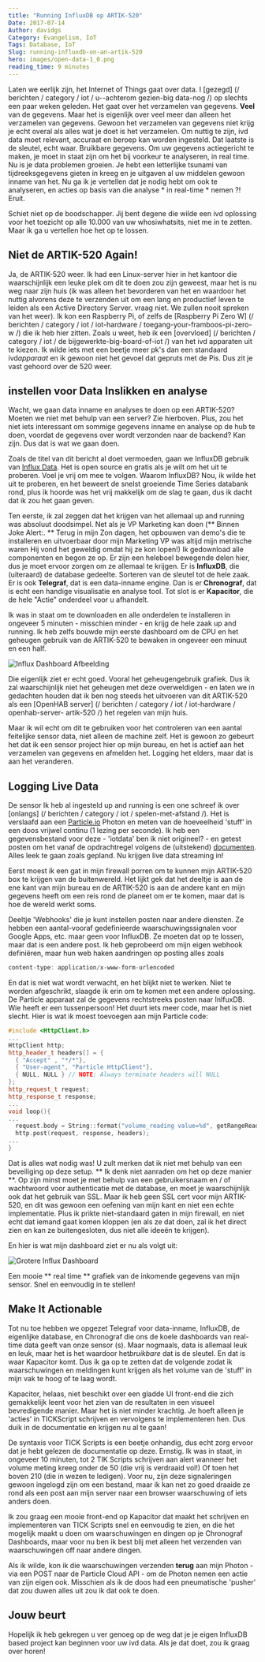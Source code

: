 ```yaml
---
title: "Running InfluxDB op ARTIK-520"
Date: 2017-07-14
Author: davidgs
Category: Evangelism, IoT
Tags: Database, IoT
Slug: running-influxdb-on-an-artik-520
hero: images/open-data-1_0.png
reading_time: 9 minutes
---
```



Laten we eerlijk zijn, het Internet of Things gaat over data. I [gezegd] (/ berichten / category / iot / u--achterom gezien-big data-nog /) op slechts een paar weken geleden. Het gaat over het verzamelen van gegevens. **Veel** van de gegevens. Maar het is eigenlijk over veel meer dan alleen het verzamelen van gegevens. Gewoon het verzamelen van gegevens niet krijg je echt overal als alles wat je doet is het verzamelen. Om nuttig te zijn, ivd data moet relevant, accuraat en beroep kan worden ingesteld. Dat laatste is de sleutel, echt waar. Bruikbare gegevens. Om uw gegevens actiegericht te maken, je moet in staat zijn om het bij voorkeur te analyseren, in real time. Nu is je data problemen groeien. Je hebt een letterlijke tsunami van tijdreeksgegevens gieten in kreeg en je uitgaven al uw middelen gewoon inname van het. Nu ga ik je vertellen dat je nodig hebt om ook te analyseren, en acties op basis van die analyse * in real-time * nemen ?! Eruit.

Schiet niet op de boodschapper. Jij bent degene die wilde een ivd oplossing voor het toezicht op alle 10.000 van uw whosiwhatsits, niet me in te zetten. Maar ik ga u vertellen hoe het op te lossen.

## Niet de ARTIK-520 Again!

Ja, de ARTIK-520 weer. Ik had een Linux-server hier in het kantoor die waarschijnlijk een leuke plek om dit te doen zou zijn geweest, maar het is nu weg naar zijn huis (ik was alleen het bevorderen van het en waardoor het nuttig alvorens deze te verzenden uit om een lang en productief leven te leiden als een Active Directory Server. vraag niet. We zullen nooit spreken van het weer). Ik kon een Raspberry Pi, of zelfs de [Raspberry Pi Zero W] (/ berichten / category / iot / iot-hardware / toegang-your-framboos-pi-zero-w /) die ik heb hier zitten. Zoals u weet, heb ik een [overvloed] (/ berichten / category / iot / de bijgewerkte-big-board-of-iot /) van het ivd apparaten uit te kiezen. Ik wilde iets met een beetje meer pk's dan een standaard ivd*apparaat* en ik gewoon niet het gevoel dat gepruts met de Pis. Dus zit je vast gehoord over de 520 weer.

## instellen voor Data Inslikken en analyse

Wacht, we gaan data inname en analyses te doen op een ARTIK-520? Moeten we niet met behulp van een server? Zie hierboven. Plus, zou het niet iets interessant om sommige gegevens inname en analyse op de hub te doen, voordat de gegevens over wordt verzonden naar de backend? Kan zijn. Dus dat is wat we gaan doen.

Zoals de titel van dit bericht al doet vermoeden, gaan we InfluxDB gebruik van [Influx Data](https://www.influxdata.com/). Het is open source en gratis als je wilt om het uit te proberen. Voel je vrij om mee te volgen. Waarom InfluxDB? Nou, ik wilde het uit te proberen, en het beweert de snelst groeiende Time Series databank rond, plus ik hoorde was het vrij makkelijk om de slag te gaan, dus ik dacht dat ik zou het gaan geven.

Ten eerste, ik zal zeggen dat het krijgen van het allemaal up and running was absoluut doodsimpel. Net als je VP Marketing kan doen (** Binnen Joke Alert:. ** Terug in mijn Zon dagen, het opbouwen van demo's die te installeren en uitvoerbaar door mijn Marketing VP was altijd mijn metrische waren Hij vond het geweldig omdat hij ze kon lopen!) Ik gedownload alle componenten en begon ze op. Er zijn een heleboel bewegende delen hier, dus je moet ervoor zorgen om ze allemaal te krijgen. Er is **InfluxDB**, die (uiteraard) de database gedeelte. Sorteren van de sleutel tot de hele zaak. Er is ook **Telegraf**, dat is een data-inname engine. Dan is er **Chronograf**, dat is echt een handige visualisatie en analyse tool. Tot slot is er **Kapacitor**, die de hele "Actie" onderdeel voor u afhandelt.

Ik was in staat om te downloaden en alle onderdelen te installeren in ongeveer 5 minuten - misschien minder - en krijg de hele zaak up and running. Ik heb zelfs bouwde mijn eerste dashboard om de CPU en het geheugen gebruik van de ARTIK-520 te bewaken in ongeveer een minuut en een half.

![Influx Dashboard Afbeelding](/posts/category/database/images/Safari031.jpg)

Die eigenlijk ziet er echt goed. Vooral het geheugengebruik grafiek. Dus ik zal waarschijnlijk niet het geheugen met deze overweldigen - en laten we in gedachten houden dat ik ben nog steeds het uitvoeren van dit ARTIK-520 als een [OpenHAB server] (/ berichten / category / iot / iot-hardware / openhab-server- artik-520 /) het regelen van mijn huis.

Maar ik wil echt om dit te gebruiken voor het controleren van een aantal feitelijke sensor data, niet alleen de machine zelf. Het is gewoon zo gebeurt het dat ik een sensor project hier op mijn bureau, en het is actief aan het verzamelen van gegevens en afmelden het. Logging het elders, maar dat is aan het veranderen.

## Logging Live Data

De sensor Ik heb al ingesteld up and running is een one schreef ik over [onlangs] (/ berichten / category / iot / spelen-met-afstand /). Het is verslaafd aan een [Particle.io](/posts/category/iot/playing-with-distance/) Photon en meten van de hoeveelheid 'stuff' in een doos vrijwel continu (1 lezing per seconde). Ik heb een gegevensbestand voor deze - 'iotdata' ben ik niet origineel? - en getest posten om het vanaf de opdrachtregel volgens de (uitstekend) [documenten](http://particle.io/). Alles leek te gaan zoals gepland. Nu krijgen live data streaming in!

Eerst moest ik een gat in mijn firewall porren om te kunnen mijn ARTIK-520 box te krijgen van de buitenwereld. Het lijkt gek dat het deeltje is aan de ene kant van mijn bureau en de ARTIK-520 is aan de andere kant en mijn gegevens heeft om een reis rond de planeet om er te komen, maar dat is hoe de wereld werkt soms.

Deeltje 'Webhooks' die je kunt instellen posten naar andere diensten. Ze hebben een aantal-vooraf gedefinieerde waarschuwingssignalen voor Google Apps, etc. maar geen voor InfluxDB. Ze moeten dat op te lossen, maar dat is een andere post. Ik heb geprobeerd om mijn eigen webhook definiëren, maar hun web haken aandringen op posting alles zoals

```js
content-type: application/x-www-form-urlencoded
```

En dat is niet wat wordt verwacht, en het blijkt niet te werken. Niet te worden afgeschrikt, slaagde ik erin om te komen met een andere oplossing. De Particle apparaat zal de gegevens rechtstreeks posten naar InlfuxDB. Wie heeft er een tussenpersoon! Het duurt iets meer code, maar het is niet slecht. Hier is wat ik moest toevoegen aan mijn Particle code:

```cpp
#include <HttpClient.h>
...
HttpClient http;
http_header_t headers[] = {
  { "Accept" , "*/*"},
  { "User-agent", "Particle HttpClient"},
  { NULL, NULL } // NOTE: Always terminate headers will NULL
};
http_request_t request;
http_response_t response;
...
void loop(){
...
  request.body = String::format("volume_reading value=%d", getRangeReading());
  http.post(request, response, headers);
...
} 
```

Dat is alles wat nodig was! U zult merken dat ik niet met behulp van een beveiliging op deze setup. ** Ik denk niet aanraden om het op deze manier **. Op zijn minst moet je met behulp van een gebruikersnaam en / of wachtwoord voor authenticatie met de database, en moet je waarschijnlijk ook dat het gebruik van SSL. Maar ik heb geen SSL cert voor mijn ARTIK-520, en dit was gewoon een oefening van mijn kant en niet een echte implementatie. Plus ik prikte niet-standaard gaten in mijn firewall, en niet echt dat iemand gaat komen kloppen (en als ze dat doen, zal ik het direct zien en kan ze buitengesloten, dus niet alle ideeën te krijgen).

En hier is wat mijn dashboard ziet er nu als volgt uit:

![Grotere Influx Dashboard](/posts/category/database/images/Safari033.jpg )

Een mooie ** real time ** grafiek van de inkomende gegevens van mijn sensor. Snel en eenvoudig in te stellen!

## Make It Actionable

Tot nu toe hebben we opgezet Telegraf voor data-inname, InfluxDB, de eigenlijke database, en Chronograf die ons de koele dashboards van real-time data geeft van onze sensor (s). Maar nogmaals, data is allemaal leuk en leuk, maar het is het waardoor het*bruikbare* dat is de sleutel. En dat is waar Kapacitor komt. Dus ik ga op te zetten dat de volgende zodat ik waarschuwingen en meldingen kunt krijgen als het volume van de 'stuff' in mijn vak te hoog of te laag wordt.

Kapacitor, helaas, niet beschikt over een gladde UI front-end die zich gemakkelijk leent voor het zien van de resultaten in een visueel bevredigende manier. Maar het is niet minder krachtig. Je hoeft alleen je 'acties' in TICKScript schrijven en vervolgens te implementeren hen. Dus duik in de documentatie en krijgen nu al te gaan!

De syntaxis voor TICK Scripts is een beetje onhandig, dus echt zorg ervoor dat je hebt gelezen de documentatie op deze. Ernstig. Ik was in staat, in ongeveer 10 minuten, tot 2 TIK Scripts schrijven aan alert wanneer het volume meting kreeg onder de 50 (die vrij is verdraaid vol!) Of toen het boven 210 (die in wezen te ledigen). Voor nu, zijn deze signaleringen gewoon ingelogd zijn om een bestand, maar ik kan net zo goed draaide ze rond als een post aan mijn server naar een browser waarschuwing of iets anders doen.

Ik zou graag een mooie front-end op Kapacitor dat maakt het schrijven en implementeren van TICK Scripts snel en eenvoudig te zien, en die het mogelijk maakt u doen om waarschuwingen en dingen op je Chronograf Dashboards, maar voor nu ben ik best blij met alleen het verzenden van waarschuwingen off naar andere dingen.

Als ik wilde, kon ik die waarschuwingen verzenden **terug** aan mijn Photon - via een POST naar de Particle Cloud API - om de Photon nemen een actie van zijn eigen ook. Misschien als ik de doos had een pneumatische 'pusher' dat zou duwen alles uit zou ik dat ook te doen.

## Jouw beurt

Hopelijk ik heb gekregen u ver genoeg op de weg dat je je eigen InfluxDB based project kan beginnen voor uw ivd data. Als je dat doet, zou ik graag over horen!
